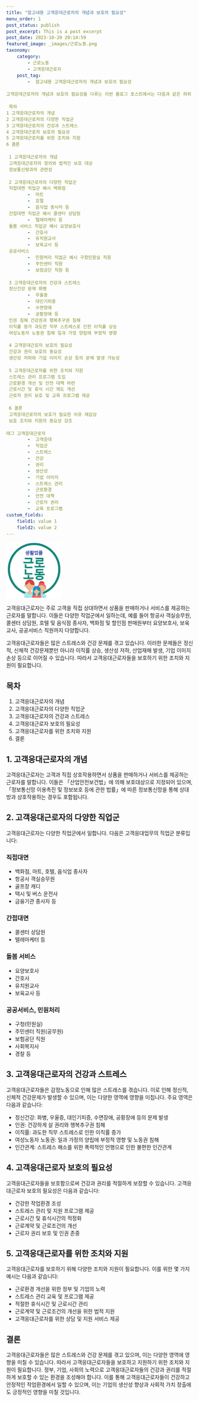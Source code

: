 ```yaml
---
title: "참고내용 고객응대근로자의 개념과 보호의 필요성"
menu_order: 1
post_status: publish
post_excerpt: This is a post excerpt
post_date: 2023-10-20 20:14:59
featured_image: _images/근로노동.png
taxonomy:
    category:
        - 근로노동
        - 고객응대근로자
    post_tag:
        -  참고내용 고객응대근로자의 개념과 보호의 필요성

고객응대근로자의 개념과 보호의 필요성을 다루는 이번 블로그 포스트에서는 다음과 같은 하위 소주제로 구성됩니다

 목차
1 고객응대근로자의 개념
2 고객응대근로자의 다양한 직업군
3 고객응대근로자의 건강과 스트레스
4 고객응대근로자 보호의 필요성
5 고객응대근로자를 위한 조치와 지원
6 결론

 1 고객응대근로자의 개념
 고객응대근로자의 정의와 법적인 보호 대상
 정보통신망과의 관련성

 2 고객응대근로자의 다양한 직업군
 직접대면 직업군 예시 백화점
        -  마트
        -  호텔
        -  음식업 종사자 등
 간접대면 직업군 예시 콜센터 상담원
        -  텔레마케터 등
 돌봄 서비스 직업군 예시 요양보호사
        -  간호사
        -  유치원교사
        -  보육교사 등
 공공서비스
        -  민원처리 직업군 예시 구청민원실 직원
        -  주민센터 직원
        -  보험공단 직원 등

 3 고객응대근로자의 건강과 스트레스
 정신건강 문제 화병
        -  우울증
        -  대인기피증
        -  수면장애
        -  공황장애 등
 인권 침해 건강권과 행복추구권 침해
 이직률 증가 과도한 직무 스트레스로 인한 이직률 상승
 여성노동자 노동권 침해 일과 가정 양립에 부정적 영향

 4 고객응대근로자 보호의 필요성
 건강과 권리 보호의 중요성
 생산성 저하와 기업 이미지 손상 등의 문제 발생 가능성

 5 고객응대근로자를 위한 조치와 지원
 스트레스 관리 프로그램 도입
 근로환경 개선 및 안전 대책 마련
 근로시간 및 휴식 시간 제도 개선
 근로자 권리 보호 및 교육 프로그램 제공

 6 결론
 고객응대근로자의 보호가 필요한 이유 재감상
 보호 조치와 지원의 중요성 강조

태그 고객응대근로자
        -  고객응대
        -  직업군
        -  스트레스
        -  건강
        -  권리
        -  생산성
        -  기업 이미지
        -  스트레스 관리
        -  근로환경
        -  안전 대책
        -  근로자 권리
        -  교육 프로그램
custom_fields:
    field1: value 1
    field2: value 2
---
```


![근로노동](/_images/근로노동.png)

고객응대근로자는 주로 고객을 직접 상대하면서 상품을 판매하거나 서비스를 제공하는 근로자를 말합니다. 이들은 다양한 직업군에서 일하는데, 예를 들어 항공사 객실승무원, 콜센터 상담원, 호텔 및 음식점 종사자, 백화점 및 할인점 판매원부터 요양보호사, 보육교사, 공공서비스 직원까지 다양합니다.

고객응대근로자들은 많은 스트레스와 건강 문제를 겪고 있습니다. 이러한 문제들은 정신적, 신체적 건강문제뿐만 아니라 이직률 상승, 생산성 저하, 산업재해 발생, 기업 이미지 손상 등으로 이어질 수 있습니다. 따라서 고객응대근로자들을 보호하기 위한 조치와 지원이 필요합니다.

## 목차
1. 고객응대근로자의 개념
2. 고객응대근로자의 다양한 직업군
3. 고객응대근로자의 건강과 스트레스
4. 고객응대근로자 보호의 필요성
5. 고객응대근로자를 위한 조치와 지원
6. 결론

## 1. 고객응대근로자의 개념
고객응대근로자는 고객과 직접 상호작용하면서 상품을 판매하거나 서비스를 제공하는 근로자를 말합니다. 이들은 「산업안전보건법」에 의해 보호대상으로 지정되어 있으며, 「정보통신망 이용촉진 및 정보보호 등에 관한 법률」에 따른 정보통신망을 통해 상대방과 상호작용하는 경우도 포함됩니다.

## 2. 고객응대근로자의 다양한 직업군
고객응대근로자는 다양한 직업군에서 일합니다. 다음은 고객응대업무의 직업군 분류입니다:

### 직접대면
- 백화점, 마트, 호텔, 음식업 종사자
- 항공사 객실승무원
- 골프장 캐디
- 택시 및 버스 운전사
- 금융기관 종사자 등

### 간접대면
- 콜센터 상담원
- 텔레마케터 등

### 돌봄 서비스
- 요양보호사
- 간호사
- 유치원교사
- 보육교사 등

### 공공서비스, 민원처리
- 구청(민원실)
- 주민센터 직원(공무원)
- 보험공단 직원
- 사회복지사
- 경찰 등

## 3. 고객응대근로자의 건강과 스트레스
고객응대근로자들은 감정노동으로 인해 많은 스트레스를 겪습니다. 이로 인해 정신적, 신체적 건강문제가 발생할 수 있으며, 이는 다양한 영역에 영향을 미칩니다. 주요 영역은 다음과 같습니다:
- 정신건강: 화병, 우울증, 대인기피증, 수면장애, 공황장애 등의 문제 발생
- 인권: 건강하게 살 권리와 행복추구권 침해
- 이직률: 과도한 직무 스트레스로 인한 이직률 증가
- 여성노동자 노동권: 일과 가정의 양립에 부정적 영향 및 노동권 침해
- 인간관계: 스트레스 해소를 위한 폭력적인 언행으로 인한 불편한 인간관계

## 4. 고객응대근로자 보호의 필요성
고객응대근로자들을 보호함으로써 건강과 권리를 적절하게 보장할 수 있습니다. 고객응대근로자 보호의 필요성은 다음과 같습니다:
- 건강한 작업환경 조성
- 스트레스 관리 및 지원 프로그램 제공
- 근로시간 및 휴식시간의 적정화
- 근로계약 및 근로조건의 개선
- 근로자 권리 보호 및 인권 존중

## 5. 고객응대근로자를 위한 조치와 지원
고객응대근로자를 보호하기 위해 다양한 조치와 지원이 필요합니다. 이를 위한 몇 가지 예시는 다음과 같습니다:
- 근로환경 개선을 위한 정부 및 기업의 노력
- 스트레스 관리 교육 및 프로그램 제공
- 적절한 휴식시간 및 근로시간 관리
- 근로계약 및 근로조건의 개선을 위한 법적 지원
- 고객응대근로자를 위한 상담 및 지원 서비스 제공

## 결론
고객응대근로자들은 많은 스트레스와 건강 문제를 겪고 있으며, 이는 다양한 영역에 영향을 미칠 수 있습니다. 따라서 고객응대근로자들을 보호하고 지원하기 위한 조치와 지원이 필요합니다. 정부, 기업, 사회의 노력으로 고객응대근로자들의 건강과 권리를 적절하게 보호할 수 있는 환경을 조성해야 합니다. 이를 통해 고객응대근로자들이 건강하고 안정적인 작업환경에서 일할 수 있으며, 이는 기업의 생산성 향상과 사회적 가치 창출에도 긍정적인 영향을 미칠 것입니다.

